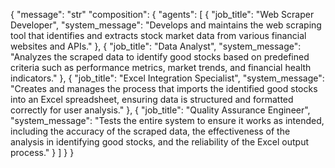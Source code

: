 {
    "message": "str"
    "composition": {
        "agents": [
            {
                "job_title": "Web Scraper Developer",
                "system_message": "Develops and maintains the web scraping tool that identifies and extracts stock market data from various financial websites and APIs."
            },
            {
                "job_title": "Data Analyst",
                "system_message": "Analyzes the scraped data to identify good stocks based on predefined criteria such as performance metrics, market trends, and financial health indicators."
            },
            {
                "job_title": "Excel Integration Specialist",
                "system_message": "Creates and manages the process that imports the identified good stocks into an Excel spreadsheet, ensuring data is structured and formatted correctly for user analysis."
            },
            {
                "job_title": "Quality Assurance Engineer",
                "system_message": "Tests the entire system to ensure it works as intended, including the accuracy of the scraped data, the effectiveness of the analysis in identifying good stocks, and the reliability of the Excel output process."
            }
        ]
    }
}
